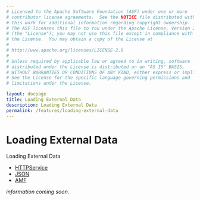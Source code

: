 ```yaml
---
# Licensed to the Apache Software Foundation (ASF) under one or more
# contributor license agreements.  See the NOTICE file distributed with
# this work for additional information regarding copyright ownership.
# The ASF licenses this file to You under the Apache License, Version 2.0
# (the "License"); you may not use this file except in compliance with
# the License.  You may obtain a copy of the License at
# 
# http://www.apache.org/licenses/LICENSE-2.0
# 
# Unless required by applicable law or agreed to in writing, software
# distributed under the License is distributed on an "AS IS" BASIS,
# WITHOUT WARRANTIES OR CONDITIONS OF ANY KIND, either express or implied.
# See the License for the specific language governing permissions and
# limitations under the License.

layout: docpage
title: Loading External Data
description: Loading External Data
permalink: /features/loading-external-data
---
```


# Loading External Data

Loading External Data

* [HTTPService](features/loading-external-data/httpservice)
* [JSON](features/loading-external-data/json)
* [AMF](features/loading-external-data/amf)

*information coming soon.*